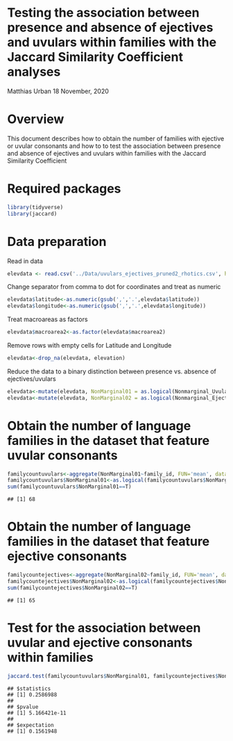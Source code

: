 Testing the association between presence and absence of ejectives and
uvulars within families with the Jaccard Similarity Coefficient analyses
================
Matthias Urban
18 November, 2020

# Overview

This document describes how to obtain the number of families with
ejective or uvular consonants and how to to test the association between
presence and absence of ejectives and uvulars within families with the
Jaccard Similarity Coefficient

# Required packages

``` r
library(tidyverse)
library(jaccard)
```

# Data preparation

Read in data

``` r
elevdata <- read.csv('../Data/uvulars_ejectives_pruned2_rhotics.csv', header =T)
```

Change separator from comma to dot for coordinates and treat as numeric

``` r
elevdata$latitude<-as.numeric(gsub(',','.',elevdata$latitude))
elevdata$longitude<-as.numeric(gsub(',','.',elevdata$longitude))
```

Treat macroareas as factors

``` r
elevdata$macroarea2<-as.factor(elevdata$macroarea2)
```

Remove rows with empty cells for Latitude and Longitude

``` r
elevdata<-drop_na(elevdata, elevation)
```

Reduce the data to a binary distinction between presence vs. absence of
ejectives/uvulars

``` r
elevdata<-mutate(elevdata, NonMarginal01 = as.logical(Nonmarginal_Uvular), NonMarginal01 = as.numeric(NonMarginal01))
elevdata<-mutate(elevdata, NonMarginal02 = as.logical(Nonmarginal_Ejective), NonMarginal02 = as.numeric(NonMarginal02))
```

# Obtain the number of language families in the dataset that feature uvular consonants

``` r
familycountuvulars<-aggregate(NonMarginal01~family_id, FUN='mean', data=elevdata)
familycountuvulars$NonMarginal01<-as.logical(familycountuvulars$NonMarginal01)
sum(familycountuvulars$NonMarginal01==T)
```

    ## [1] 68

# Obtain the number of language families in the dataset that feature ejective consonants

``` r
familycountejectives<-aggregate(NonMarginal02~family_id, FUN='mean', data=elevdata)
familycountejectives$NonMarginal02<-as.logical(familycountejectives$NonMarginal02)
sum(familycountejectives$NonMarginal02==T)
```

    ## [1] 65

# Test for the association between uvular and ejective consonants within families

``` r
jaccard.test(familycountuvulars$NonMarginal01, familycountejectives$NonMarginal02, px=mean(familycountuvulars$NonMarginal01), py=mean(familycountejectives$NonMarginal02), method="exact")
```

    ## $statistics
    ## [1] 0.2586988
    ## 
    ## $pvalue
    ## [1] 5.166421e-11
    ## 
    ## $expectation
    ## [1] 0.1561948
